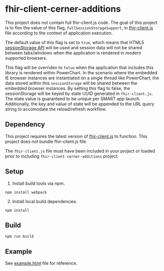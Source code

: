# fhir-client-cerner-additions

This project does not contain full fhir-client.js code.  The goal of this project is to flex the value of this flag, `fullSessionStorageSupport`, in [fhir-client.js](https://github.com/smart-on-fhir/client-js) file according to the context of application execution.

The default value of this flag is set to `true`, which means that HTML5 [sessionStorage API](https://developer.mozilla.org/en-US/docs/Web/API/Window/sessionStorage) will be used and session data will not be shared between tabs/windows when the application is rendered in modern supported browsers.

This flag will be overriden to `false` when the application that includes this library is rendered within PowerChart.  In the scenario where the embedded IE browser instances are instantiated on a single thread like PowerChart, the data stored within this `sessionStorage` will be shared between the embedded browser instances.  By setting this flag to false, the sessionStorage will be keyed by state UUID generated in `fhir-client.js`.  The state value is guaranteed to be unique per SMART app launch.  Additionally, the key and value of state will be appended to the URL query string to accomodate the reload/refresh workflow.

## Dependency

This project requires the latest version of [fhir-client.js](https://github.com/smart-on-fhir/client-js) to function.  This project does not bundle fhir-client.js file.

The `fhir-client.js` file must have been included in your project or loaded prior to including `fhir-client-cerner-additions` project.

## Setup

1. Install build tools via npm.

```    
npm install webpack
``` 

2. Install local build dependencies.

```
npm install
```
    
## Build

```
npm run build
```

## Example

See [example.html](/example.html) file for reference.
